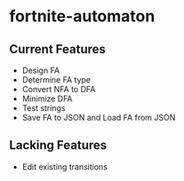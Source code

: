# fortnite-automaton

## Current Features
- Design FA
- Determine FA type
- Convert NFA to DFA
- Minimize DFA
- Test strings
- Save FA to JSON and Load FA from JSON

## Lacking Features
- Edit existing transitions
